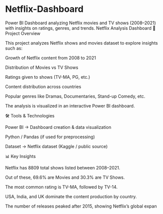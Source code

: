 # Netflix-Dashboard
Power BI Dashboard analyzing Netflix movies and TV shows (2008–2021) with insights on ratings, genres, and trends.
Netflix Analysis Dashboard
📌 Project Overview

This project analyzes Netflix shows and movies dataset to explore insights such as:

Growth of Netflix content from 2008 to 2021

Distribution of Movies vs TV Shows

Ratings given to shows (TV-MA, PG, etc.)

Content distribution across countries

Popular genres like Dramas, Documentaries, Stand-up Comedy, etc.

The analysis is visualized in an interactive Power BI dashboard.

🛠 Tools & Technologies

Power BI → Dashboard creation & data visualization

Python / Pandas (if used for preprocessing)

Dataset → Netflix dataset (Kaggle / public source)

📊 Key Insights

Netflix has 8809 total shows listed between 2008–2021.

Out of these, 69.6% are Movies and 30.3% are TV Shows.

The most common rating is TV-MA, followed by TV-14.

USA, India, and UK dominate the content production by country.

The number of releases peaked after 2015, showing Netflix’s global expan
